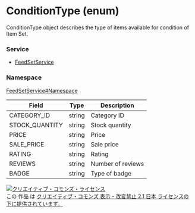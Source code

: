 # ConditionType (enum)
ConditionType object describes the type of items available for condition of Item Set.

### Service
+ [FeedSetService](../../services/FeedSetService.md)

### Namespace
[FeedSetService#Namespace](../../services/FeedSetService.md#namespace)

| Field | Type | Description |
|---|---|---|
| CATEGORY_ID| string| Category ID |
| STOCK_QUANTITY| string| Stock quantity |
| PRICE| string| Price |
| SALE_PRICE| string| Sale price |
| RATING| string| Rating |
| REVIEWS| string| Number of reviews |
| BADGE| string| Type of badge |


<a rel="license" href="http://creativecommons.org/licenses/by-nd/2.1/jp/"><img alt="クリエイティブ・コモンズ・ライセンス" style="border-width:0" src="https://i.creativecommons.org/l/by-nd/2.1/jp/88x31.png" /></a><br />この 作品 は <a rel="license" href="http://creativecommons.org/licenses/by-nd/2.1/jp/">クリエイティブ・コモンズ 表示 - 改変禁止 2.1 日本 ライセンスの下に提供されています。</a>
